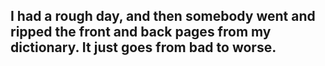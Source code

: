 ## I had a rough day, and then somebody went and ripped the front and back pages from my dictionary. It just goes from bad to worse.